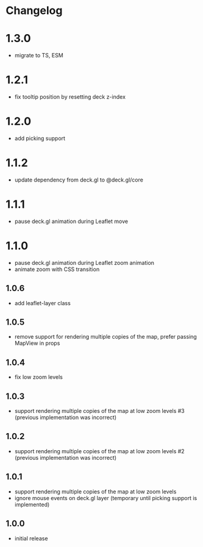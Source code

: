 # Changelog

# 1.3.0

- migrate to TS, ESM

# 1.2.1

- fix tooltip position by resetting deck z-index

# 1.2.0

- add picking support

# 1.1.2

- update dependency from deck.gl to @deck.gl/core

# 1.1.1

- pause deck.gl animation during Leaflet move

# 1.1.0

- pause deck.gl animation during Leaflet zoom animation
- animate zoom with CSS transition

## 1.0.6

- add leaflet-layer class

## 1.0.5

- remove support for rendering multiple copies of the map, prefer passing MapView in props

## 1.0.4

- fix low zoom levels

## 1.0.3

- support rendering multiple copies of the map at low zoom levels #3 (previous implementation was incorrect)

## 1.0.2

- support rendering multiple copies of the map at low zoom levels #2 (previous implementation was incorrect)

## 1.0.1

- support rendering multiple copies of the map at low zoom levels
- ignore mouse events on deck.gl layer (temporary until picking support is implemented)

## 1.0.0

- initial release
